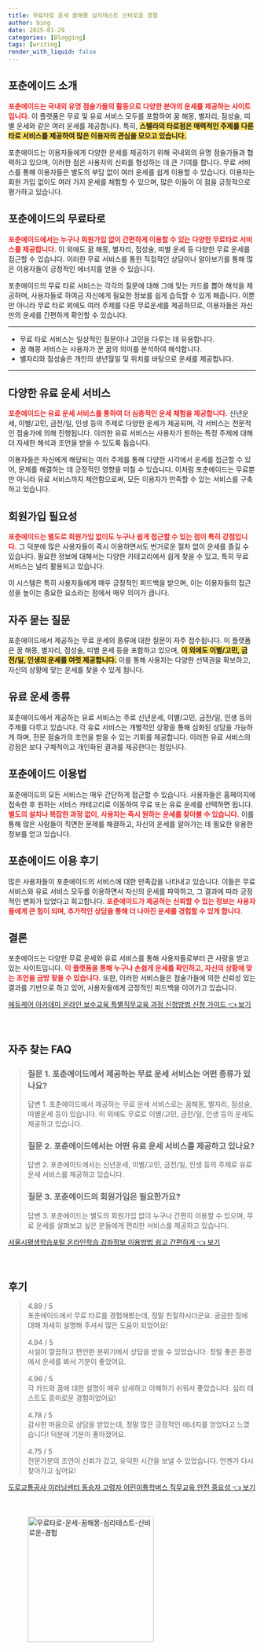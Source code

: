 ```yaml
---
title: 무료타로 운세 꿈해몽 심리테스트 신비로운 경험
author: bing
date: 2025-01-29
categories: [Blogging]
tags: [writing]
render_with_liquid: false
---
```



<h2 id='포춘에이드_소개'>포춘에이드 소개</h2>

<p><b><span style="color: #ee2323;">포춘에이드는 국내외 유명 점술가들의 활동으로 다양한 분야의 운세를 제공하는 사이트입니다.</span></b> 이 플랫폼은 무료 및 유료 서비스 모두를 포함하여 꿈 해몽, 별자리, 점성술, 띠별 운세와 같은 여러 운세를 제공합니다. 특히, <b><span style="background-color: #ffe066;">스텔라의 타로점은 매력적인 주제를 다룬 타로 서비스를 제공하여 많은 이용자의 관심을 모으고 있습니다.</span></b></p>

<p>포춘에이드는 이용자들에게 다양한 운세를 제공하기 위해 국내외의 유명 점술가들과 협력하고 있으며, 이러한 점은 사용자의 신뢰를 형성하는 데 큰 기여를 합니다. 무료 서비스를 통해 이용자들은 별도의 부담 없이 여러 운세를 쉽게 이용할 수 있습니다. 이용자는 회원 가입 없이도 여러 가지 운세를 체험할 수 있으며, 많은 이들이 이 점을 긍정적으로 평가하고 있습니다.</p>

<h2 id='무료_타로_운세'>포춘에이드의 무료타로</h2>

<p><b><span style="color: #ee2323;">포춘에이드에서는 누구나 회원가입 없이 간편하게 이용할 수 있는 다양한 무료타로 서비스를 제공합니다.</span></b> 이 외에도 꿈 해몽, 별자리, 점성술, 띠별 운세 등 다양한 무료 운세를 접근할 수 있습니다. 이러한 무료 서비스를 통한 직접적인 상담이나 알아보기를 통해 많은 이용자들이 긍정적인 에너지를 얻을 수 있습니다.</p>

<p>포춘에이드의 무료 타로 서비스는 각각의 질문에 대해 그에 맞는 카드를 뽑아 해석을 제공하며, 사용자들로 하여금 자신에게 필요한 정보를 쉽게 습득할 수 있게 해줍니다. 이뿐만 아니라 무료 타로 외에도 여러 주제를 다룬 무료운세를 제공하므로, 이용자들은 자신만의 운세를 간편하게 확인할 수 있습니다.</p>

<hr />

<ul>
    <li>무료 타로 서비스는 일상적인 질문이나 고민을 다루는 데 유용합니다.</li>
    <li>꿈 해몽 서비스는 사용자가 꾼 꿈의 의미를 분석하여 해석합니다.</li>
    <li>별자리와 점성술은 개인의 생년월일 및 위치를 바탕으로 운세를 제공합니다.</li>
</ul>

<hr />

<h2 id='유료_운세_서비스'>다양한 유료 운세 서비스</h2>

<p><b><span style="color: #ee2323;">포춘에이드는 유료 운세 서비스를 통하여 더 심층적인 운세 체험을 제공합니다.</span></b> 신년운세, 이별/고민, 금전/일, 인생 등의 주제로 다양한 운세가 제공되며, 각 서비스는 전문적인 점술가에 의해 진행됩니다. 이러한 유료 서비스는 사용자가 원하는 특정 주제에 대해 더 자세한 해석과 조언을 받을 수 있도록 돕습니다.</p>

<p>이용자들은 자신에게 해당되는 여러 주제를 통해 다양한 시각에서 운세를 접근할 수 있어, 문제를 해결하는 데 긍정적인 영향을 미칠 수 있습니다. 이처럼 포춘에이드는 무료뿐만 아니라 유료 서비스까지 제안함으로써, 모든 이용자가 만족할 수 있는 서비스를 구축하고 있습니다.</p>

<h2 id='회원가입_필요성'>회원가입 필요성</h2>

<p><b><span style="color: #ee2323;">포춘에이드는 별도로 회원가입 없이도 누구나 쉽게 접근할 수 있는 점이 특히 강점입니다.</span></b> 그 덕분에 많은 사용자들이 즉시 이용하면서도 번거로운 절차 없이 운세를 즐길 수 있습니다. 필요한 정보에 대해서는 다양한 카테고리에서 쉽게 찾을 수 있고, 특히 무료 서비스는 널리 활용되고 있습니다.</p>

<p>이 시스템은 특히 사용자들에게 매우 긍정적인 피드백을 받으며, 이는 이용자들의 접근성을 높이는 중요한 요소라는 점에서 매우 의미가 큽니다.</p>

<h2 id='자주_묻는_질문'>자주 묻는 질문</h2>

<p>포춘에이드에서 제공하는 무료 운세의 종류에 대한 질문이 자주 접수됩니다. 이 플랫폼은 꿈 해몽, 별자리, 점성술, 띠별 운세 등을 포함하고 있으며, <b><span style="background-color: #ffe066;">이 외에도 이별/고민, 금전/일, 인생의 운세를 여럿 제공합니다.</span></b> 이를 통해 사용자는 다양한 선택권을 확보하고, 자신의 상황에 맞는 운세를 찾을 수 있게 됩니다.</p>

<h2 id='유료_운세_종류'>유료 운세 종류</h2>

<p>포춘에이드에서 제공하는 유료 서비스는 주로 신년운세, 이별/고민, 금전/일, 인생 등의 주제를 다루고 있습니다. 각 유료 서비스는 개별적인 상황을 통해 심화된 상담을 가능하게 하며, 전문 점술가의 조언을 받을 수 있는 기회를 제공합니다. 이러한 유료 서비스의 강점은 보다 구체적이고 개인화된 결과를 제공한다는 점입니다.</p>

<h2 id='사이트_이용법'>포춘에이드 이용법</h2>

<p>포춘에이드의 모든 서비스는 매우 간단하게 접근할 수 있습니다. 사용자들은 홈페이지에 접속한 후 원하는 서비스 카테고리로 이동하여 무료 또는 유료 운세를 선택하면 됩니다. <b><span style="color: #ee2323;">별도의 설치나 복잡한 과정 없이, 사용자는 즉시 원하는 운세를 찾아볼 수 있습니다.</span></b> 이를 통해 많은 사람들이 직면한 문제를 해결하고, 자신의 운세를 알아가는 데 필요한 유용한 정보를 얻고 있습니다.</p>

<h2 id='이용_후기'>포춘에이드 이용 후기</h2>

<p>많은 사용자들이 포춘에이드의 서비스에 대한 만족감을 나타내고 있습니다. 이들은 무료 서비스와 유료 서비스 모두를 이용하면서 자신의 운세를 파악하고, 그 결과에 따라 긍정적인 변화가 있었다고 회고합니다. <b><span style="color: #ee2323;">포춘에이드가 제공하는 신뢰할 수 있는 정보는 사용자들에게 큰 힘이 되며, 추가적인 상담을 통해 더 나아진 운세를 경험할 수 있게 합니다.</span></b></p>

<h2 id='결론'>결론</h2>

<p>포춘에이드는 다양한 무료 운세와 유료 서비스를 통해 사용자들로부터 큰 사랑을 받고 있는 사이트입니다. <b><span style="color: #ee2323;">이 플랫폼을 통해 누구나 손쉽게 운세를 확인하고, 자신의 상황에 맞는 조언을 금방 찾을 수 있습니다.</span></b> 또한, 이러한 서비스들은 점술가들에 의한 신뢰성 있는 결과를 기반으로 하고 있어, 사용자들에게 긍정적인 피드백을 이어가고 있습니다.</p>


<p><a class="click-button" title="에듀케어 아카데미 온라인 보수교육 특별직무교육 과정 신청방법 신청 가이드" href="https://greenforu.github.io/posts/%EC%97%90%EB%93%80%EC%BC%80%EC%96%B4-%EC%95%84%EC%B9%B4%EB%8D%B0%EB%AF%B8-%EC%98%A8%EB%9D%BC%EC%9D%B8-%EB%B3%B4%EC%88%98%EA%B5%90%EC%9C%A1-%ED%8A%B9%EB%B3%84%EC%A7%81%EB%AC%B4%EA%B5%90%EC%9C%A1-%EA%B3%BC%EC%A0%95-%EC%8B%A0%EC%B2%AD%EB%B0%A9%EB%B2%95-%EC%8B%A0%EC%B2%AD-%EA%B0%80%EC%9D%B4%EB%93%9C/" rel="dofollow">에듀케어 아카데미 온라인 보수교육 특별직무교육 과정 신청방법 신청 가이드 👈 보기</a></p><br>
<h2 id='자주_찾는_FAQ'>자주 찾는 FAQ</h2>
<div itemscope="" itemtype="https://schema.org/FAQPage"> 
<blockquote> 
<div itemscope="" itemprop="mainEntity" itemtype="https://schema.org/Question"> 
<h3 itemprop="name">질문 1. 포춘에이드에서 제공하는 무료 운세 서비스는 어떤 종류가 있나요?</h3> 
<div itemscope="" itemprop="acceptedAnswer" itemtype="https://schema.org/Answer"> 
<span itemprop="text"> 
<p>답변 1. 포춘에이드에서 제공하는 무료 운세 서비스로는 꿈해몽, 별자리, 점성술, 띠별운세 등이 있습니다. 이 외에도 무료로 이별/고민, 금전/일, 인생 등의 운세도 제공하고 있습니다.</p> 
</span> 
</div> 
</div> 
<div itemscope="" itemprop="mainEntity" itemtype="https://schema.org/Question"> 
<h3 itemprop="name">질문 2. 포춘에이드에서는 어떤 유료 운세 서비스를 제공하고 있나요?</h3> 
<div itemscope="" itemprop="acceptedAnswer" itemtype="https://schema.org/Answer"> 
<span itemprop="text"> 
<p>답변 2. 포춘에이드에서는 신년운세, 이별/고민, 금전/일, 인생 등의 주제로 유료 운세 서비스를 제공하고 있습니다.</p> 
</span> 
</div> 
</div> 
<div itemscope="" itemprop="mainEntity" itemtype="https://schema.org/Question"> 
<h3 itemprop="name">질문 3. 포춘에이드의 회원가입은 필요한가요?</h3> 
<div itemscope="" itemprop="acceptedAnswer" itemtype="https://schema.org/Answer"> 
<span itemprop="text"> 
<p>답변 3. 포춘에이드는 별도의 회원가입 없이 누구나 간편히 이용할 수 있으며, 무료 운세를 살펴보고 싶은 분들에게 편리한 서비스를 제공하고 있습니다.</p> 
</span> 
</div> 
</div> 
</blockquote> 
</div>
<p><a class="click-button" title="서울시평생학습포털 온라인학습 강좌정보 이용방법 쉽고 간편하게" href="https://greenforu.github.io/posts/%EC%84%9C%EC%9A%B8%EC%8B%9C%ED%8F%89%EC%83%9D%ED%95%99%EC%8A%B5%ED%8F%AC%ED%84%B8-%EC%98%A8%EB%9D%BC%EC%9D%B8%ED%95%99%EC%8A%B5-%EA%B0%95%EC%A2%8C%EC%A0%95%EB%B3%B4-%EC%9D%B4%EC%9A%A9%EB%B0%A9%EB%B2%95-%EC%89%BD%EA%B3%A0-%EA%B0%84%ED%8E%B8%ED%95%98%EA%B2%8C/" rel="dofollow">서울시평생학습포털 온라인학습 강좌정보 이용방법 쉽고 간편하게 👈 보기</a></p><br>
<h2 id='후기'>후기</h2>
<div itemscope itemtype="https://schema.org/Product">
  <blockquote>
  <div itemprop="review" itemscope itemtype="https://schema.org/Review">
      <div itemprop="reviewRating" itemscope itemtype="https://schema.org/Rating"> <span itemprop="ratingValue">4.89</span> / <span itemprop="bestRating">5</span> </div>
      <span itemprop="reviewBody">포춘에이드에서 무료 타로를 경험해봤는데, 정말 친절하시더군요. 궁금한 점에 대해 자세히 설명해 주셔서 많은 도움이 되었어요!</span>
  </div>
  <br>
  <div itemprop="review" itemscope itemtype="https://schema.org/Review">
      <div itemprop="reviewRating" itemscope itemtype="https://schema.org/Rating"> <span itemprop="ratingValue">4.94</span> / <span itemprop="bestRating">5</span> </div>
      <span itemprop="reviewBody">시설이 깔끔하고 편안한 분위기에서 상담을 받을 수 있었습니다. 정말 좋은 환경에서 운세를 봐서 기분이 좋았어요.</span>
  </div>
  <br>
  <div itemprop="review" itemscope itemtype="https://schema.org/Review">
      <div itemprop="reviewRating" itemscope itemtype="https://schema.org/Rating"> <span itemprop="ratingValue">4.96</span> / <span itemprop="bestRating">5</span> </div>
      <span itemprop="reviewBody">각 카드와 꿈에 대한 설명이 매우 상세하고 이해하기 쉬워서 좋았습니다. 심리 테스트도 흥미로운 경험이었어요!</span>
  </div>
  <br>
  <div itemprop="review" itemscope itemtype="https://schema.org/Review">
      <div itemprop="reviewRating" itemscope itemtype="https://schema.org/Rating"> <span itemprop="ratingValue">4.78</span> / <span itemprop="bestRating">5</span> </div>
      <span itemprop="reviewBody">감사한 마음으로 상담을 받았는데, 정말 많은 긍정적인 에너지를 얻었다고 느꼈습니다! 덕분에 기분이 좋아졌어요.</span>
  </div>
  <br>
  <div itemprop="review" itemscope itemtype="https://schema.org/Review">
      <div itemprop="reviewRating" itemscope itemtype="https://schema.org/Rating"> <span itemprop="ratingValue">4.75</span> / <span itemprop="bestRating">5</span> </div>
      <span itemprop="reviewBody">전문가분의 조언이 신뢰가 갔고, 유익한 시간을 보낼 수 있었습니다. 언젠가 다시 찾아가고 싶어요!</span>
  </div>
  </blockquote>
</div>
<p><a class="click-button" title="도로교통공사 이러닝센터 동승자 고령자 어린이통학버스 직무교육 안전 중요성" href="https://greenforu.github.io/posts/%EB%8F%84%EB%A1%9C%EA%B5%90%ED%86%B5%EA%B3%B5%EC%82%AC-%EC%9D%B4%EB%9F%AC%EB%8B%9D%EC%84%BC%ED%84%B0-%EB%8F%99%EC%8A%B9%EC%9E%90-%EA%B3%A0%EB%A0%B9%EC%9E%90-%EC%96%B4%EB%A6%B0%EC%9D%B4%ED%86%B5%ED%95%99%EB%B2%84%EC%8A%A4-%EC%A7%81%EB%AC%B4%EA%B5%90%EC%9C%A1-%EC%95%88%EC%A0%84-%EC%A4%91%EC%9A%94%EC%84%B1/" rel="dofollow">도로교통공사 이러닝센터 동승자 고령자 어린이통학버스 직무교육 안전 중요성 👈 보기</a></p><br>
<figure class="image"><img src="https://greenforu.github.io/assets/img/thumbnail/무료타로-운세-꿈해몽-심리테스트-신비로운-경험.webp" alt="무료타로-운세-꿈해몽-심리테스트-신비로운-경험" width="256" height="256"></figure>